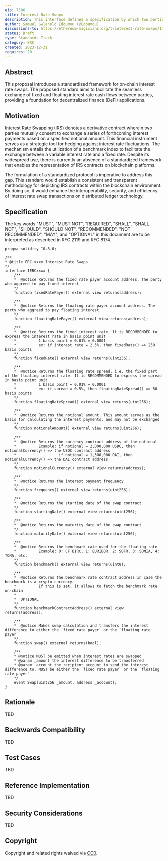 ```yaml
---
eip: 7586
title: Interest Rate Swaps
description: This interface defines a specification by which two parties enter a financial derivative contract to exchange interest rate cash flows over a specified period
author: Samuel Gwlanold Edoumou (@Edoumou)
discussions-to: https://ethereum-magicians.org/t/interest-rate-swaps/17777
status: Draft
type: Standards Track
category: ERC
created: 2023-12-31
requires: 20
---
```


## Abstract

This proposal introduces a standardized framework for on-chain interest rate swaps. The proposed standard aims to facilitate the seamless exchange of fixed and floating interest rate cash flows between parties, providing a foundation for decentralized finance (DeFi) applications. 

## Motivation

Interest Rate Swapping (IRS) denotes a derivative contract wherein two parties mutually consent to exchange a series of forthcoming interest payments based on a specified notional amount. This financial instrument serves as a strategic tool for hedging against interest rate fluctuations. The mechanism entails the utilization of a benchmark index to facilitate the exchange between a variable interest rate and a fixed rate. Despite its widespread use, there is currently an absence of a standardized framework that enables the representation of IRS contracts on blockchain platforms.

The formulation of a standardized protocol is imperative to address this gap. This standard would establish a consistent and transparent methodology for depicting IRS contracts within the blockchain environment. By doing so, it would enhance the interoperability, security, and efficiency of interest rate swap transactions on distributed ledger technology.

## Specification

The key words "MUST", "MUST NOT", "REQUIRED", "SHALL", "SHALL NOT", "SHOULD", "SHOULD NOT", "RECOMMENDED", "NOT RECOMMENDED", "MAY", and "OPTIONAL" in this document are to be interpreted as described in RFC 2119 and RFC 8174.

```solidity
pragma solidity ^0.8.0;

/**
* @title ERC-xxxx Interest Rate Swaps
*/
interface IERCxxxx {
    /**
    *  @notice Returns the fixed rate payer account address. The party who aggreed to pay fixed interest
    */
    function fixedRatePayer() external view returns(address);

    /**
    *  @notice Returns the floating rate payer account address. The party who aggreed to pay floating interest
    */
    function floatingRatePayer() external view returns(address);

    /**
    *  @notice Returns the fixed interest rate. It is RECOMMENDED to express the interest rate in basis point unit
    *          1 basis point = 0.01% = 0.0001
    *          ex: if interest rate = 2.5%, then fixedRate() => 250 basis points
    */
    function fixedRate() external view returns(uint256);

    /**
    *  @notice Returns the floating rate spread, i.e. the fixed part of the floating interest rate. It is RECOMMENDED to express the spread in basis point unit
    *          1 basis point = 0.01% = 0.0001
    *          ex: if spread = 0.5%, then floatingRateSpread() => 50 basis points
    */
    function floatingRateSpread() external view returns(uint256);

    /**
    *  @notice Returns the notional amount. This amount serves as the basis for calculating the interest payments, and may not be exchanged
    */
    function notionalAmount() external view returns(uint256);

    /**
    *  @notice Returns the currency contract address of the national
    *          Example: if notional = 2,000,000 USDC, then notionalCurrency() => the USDC contract address
    *                   if notional = 1,500,000 DAI, then notionalCurrency() => the DAI contract address
    */
    function notionalCurrency() external view returns(address);

    /**
    *  @notice Returns the interest payment frequency
    */
    function frequency() external view returns(uint256);

    /**
    *  @notice Returns the starting date of the swap contract
    */
    function startingDate() external view returns(uint256);

    /**
    *  @notice Returns the maturity date of the swap contract
    */
    function maturityDate() external view returns(uint256);

    /**
    *  @notice Returns the benchmark rate used for the floating rate
    *          Example: 0: CF BIRC, 1: EURIBOR, 2: SOFR, 3: SONIA, 4: TONA, etc.
    */
    function benchmark() external view returns(uint8);

    /**
    *  @notice Returns the benchmark rate contract address in case the benchmark is a crypto currency
    *          If this is set, it allows to fetch the benchmark rate on-chain
    *
    *  OPTIONAL
    */
    function benchmarkContractAddress() external view returns(address);

    /**
    *  @notice Makes swap calculation and transfers the interest difference to either the `fixed rate payer` or the `floating rate payer`
    */
    function swap() external returns(bool);

    /**
    * @notice MUST be emitted when interest rates are swapped
    * @param _amount the interest difference to be transferred
    * @param _account the recipient account to send the interest difference to. MUST be either the `fixed rate payer` or the `floating rate payer`
    */
    event Swap(uint256 _amount, address _account);
}
```

## Rationale

TBD

## Backwards Compatibility

TBD

## Test Cases

TBD

## Reference Implementation

TBD

## Security Considerations

TBD

## Copyright

Copyright and related rights waived via [CC0](../LICENSE.md).
